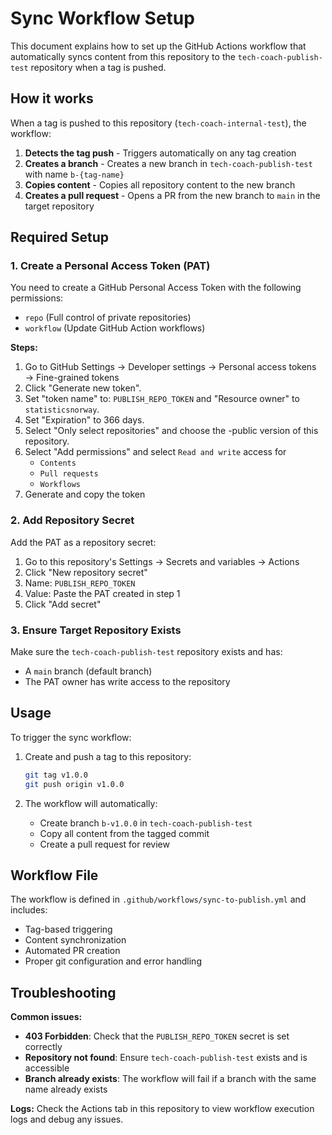 # Sync Workflow Setup

This document explains how to set up the GitHub Actions workflow that automatically syncs content from this repository to the `tech-coach-publish-test` repository when a tag is pushed.

## How it works

When a tag is pushed to this repository (`tech-coach-internal-test`), the workflow:

1. **Detects the tag push** - Triggers automatically on any tag creation
2. **Creates a branch** - Creates a new branch in `tech-coach-publish-test` with name `b-{tag-name}`
3. **Copies content** - Copies all repository content to the new branch
4. **Creates a pull request** - Opens a PR from the new branch to `main` in the target repository

## Required Setup

### 1. Create a Personal Access Token (PAT)

You need to create a GitHub Personal Access Token with the following permissions:
- `repo` (Full control of private repositories)
- `workflow` (Update GitHub Action workflows)

**Steps:**
1. Go to GitHub Settings → Developer settings → Personal access tokens → Fine-grained tokens
2. Click "Generate new token".
3. Set "token name" to: `PUBLISH_REPO_TOKEN` and "Resource owner" to `statisticsnorway`.
4. Set "Expiration" to 366 days.
5. Select "Only select repositories" and choose the -public version of this repository.
6. Select "Add permissions" and select `Read and write` access for
   - `Contents`
   - `Pull requests`
   - `Workflows`
7. Generate and copy the token

### 2. Add Repository Secret

Add the PAT as a repository secret:
1. Go to this repository's Settings → Secrets and variables → Actions
2. Click "New repository secret"
3. Name: `PUBLISH_REPO_TOKEN`
4. Value: Paste the PAT created in step 1
5. Click "Add secret"

### 3. Ensure Target Repository Exists

Make sure the `tech-coach-publish-test` repository exists and has:
- A `main` branch (default branch)
- The PAT owner has write access to the repository

## Usage

To trigger the sync workflow:

1. Create and push a tag to this repository:
   ```bash
   git tag v1.0.0
   git push origin v1.0.0
   ```

2. The workflow will automatically:
   - Create branch `b-v1.0.0` in `tech-coach-publish-test`
   - Copy all content from the tagged commit
   - Create a pull request for review

## Workflow File

The workflow is defined in `.github/workflows/sync-to-publish.yml` and includes:
- Tag-based triggering
- Content synchronization
- Automated PR creation
- Proper git configuration and error handling

## Troubleshooting

**Common issues:**
- **403 Forbidden**: Check that the `PUBLISH_REPO_TOKEN` secret is set correctly
- **Repository not found**: Ensure `tech-coach-publish-test` exists and is accessible
- **Branch already exists**: The workflow will fail if a branch with the same name already exists

**Logs:**
Check the Actions tab in this repository to view workflow execution logs and debug any issues.
